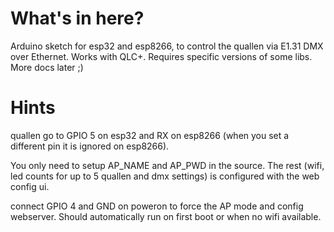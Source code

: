 # What's in here?

Arduino sketch for esp32 and esp8266, to control the quallen via E1.31 DMX over 
Ethernet. Works with QLC+. Requires specific versions
of some libs. More docs later ;)

# Hints
quallen go to GPIO 5 on esp32 and RX on esp8266 (when you set a different pin 
it is ignored on esp8266).

You only need to setup AP_NAME and AP_PWD in the source. The rest (wifi,
led counts for up to 5 quallen and dmx settings) is configured 
with the web config ui.

connect GPIO 4 and GND on poweron to force the AP mode and config webserver.
Should automatically run on first boot or when no wifi available.
